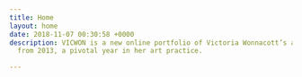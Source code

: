 ```yaml
---
title: Home
layout: home
date: 2018-11-07 00:30:58 +0000
description: VICWON is a new online portfolio of Victoria Wonnacott’s artworks starting
  from 2013, a pivotal year in her art practice.

---
```

